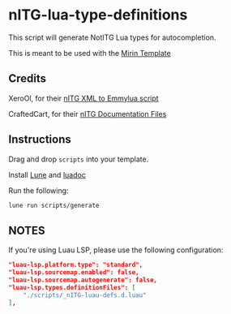# nITG-lua-type-definitions

This script will generate NotITG Lua types for autocompletion.

This is meant to be used with the [Mirin Template](https://github.com/XeroOl/notitg-mirin)

## Credits

XeroOl, for their [nITG XML to Emmylua script](https://github.com/XeroOl/notitg-xml-to-emmylua/blob/main/converter.lua)

CraftedCart, for their [nITG Documentation Files](https://gitlab.com/CraftedCart/notitg_docs/-/tree/master/lua)

## Instructions

Drag and drop `scripts` into your template.

Install [Lune](https://lune-org.github.io/docs/getting-started/1-installation) and [luadoc](https://github.com/boolangery/py-lua-doc)

Run the following:

```bash
lune run scripts/generate
```

## NOTES

If you're using Luau LSP, please use the following configuration:

```json
"luau-lsp.platform.type": "standard",
"luau-lsp.sourcemap.enabled": false,
"luau-lsp.sourcemap.autogenerate": false,
"luau-lsp.types.definitionFiles": [
    "./scripts/_nITG-luau-defs.d.luau"
],
```
